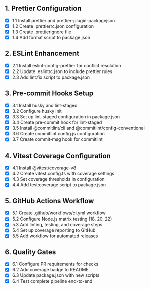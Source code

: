 ## 1. Prettier Configuration

- [x] 1.1 Install prettier and prettier-plugin-packagejson
- [x] 1.2 Create .prettierrc.json configuration
- [x] 1.3 Create .prettierignore file
- [x] 1.4 Add format script to package.json

## 2. ESLint Enhancement

- [x] 2.1 Install eslint-config-prettier for conflict resolution
- [x] 2.2 Update .eslintrc.json to include prettier rules
- [x] 2.3 Add lint:fix script to package.json

## 3. Pre-commit Hooks Setup

- [x] 3.1 Install husky and lint-staged
- [x] 3.2 Configure husky init
- [x] 3.3 Set up lint-staged configuration in package.json
- [x] 3.4 Create pre-commit hook for lint-staged
- [x] 3.5 Install @commitlint/cli and @commitlint/config-conventional
- [x] 3.6 Create commitlint.config.js configuration
- [x] 3.7 Create commit-msg hook for commitlint

## 4. Vitest Coverage Configuration

- [x] 4.1 Install @vitest/coverage-v8
- [x] 4.2 Create vitest.config.ts with coverage settings
- [x] 4.3 Set coverage thresholds in configuration
- [x] 4.4 Add test:coverage script to package.json

## 5. GitHub Actions Workflow

- [x] 5.1 Create .github/workflows/ci.yml workflow
- [x] 5.2 Configure Node.js matrix testing (18, 20, 22)
- [x] 5.3 Add linting, testing, and coverage steps
- [x] 5.4 Set up coverage reporting to GitHub
- [x] 5.5 Add workflow for automated releases

## 6. Quality Gates

- [x] 6.1 Configure PR requirements for checks
- [x] 6.2 Add coverage badge to README
- [x] 6.3 Update package.json with new scripts
- [x] 6.4 Test complete pipeline end-to-end
